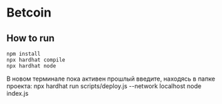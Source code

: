 
# Betcoin

## How to run

    npm install
    npx hardhat compile
    npx hardhat node

В новом терминале пока активен прошлый введите, находясь в папке проекта:
    npx hardhat run scripts/deploy.js --network localhost
    node index.js
